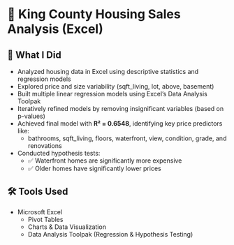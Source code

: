 # 🏡 King County Housing Sales Analysis (Excel)

## 📌 What I Did

- Analyzed housing data in Excel using descriptive statistics and regression models
- Explored price and size variability (sqft_living, lot, above, basement)
- Built multiple linear regression models using Excel’s Data Analysis Toolpak
- Iteratively refined models by removing insignificant variables (based on p-values)
- Achieved final model with **R² = 0.6548**, identifying key price predictors like:
  - bathrooms, sqft_living, floors, waterfront, view, condition, grade, and renovations
- Conducted hypothesis tests:
  - ✅ Waterfront homes are significantly more expensive
  - ✅ Older homes have significantly lower prices

## 🛠️ Tools Used

- Microsoft Excel  
  - Pivot Tables  
  - Charts & Data Visualization  
  - Data Analysis Toolpak (Regression & Hypothesis Testing)  
